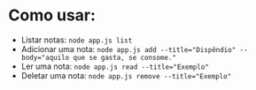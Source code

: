 # Como usar:

- Listar notas: `node app.js list`
- Adicionar uma nota: `node app.js add --title="Dispêndio" --body="aquilo que se gasta, se consome."`
- Ler uma nota: `node app.js read --title="Exemplo"`
- Deletar uma nota: `node app.js remove --title="Exemplo"`


